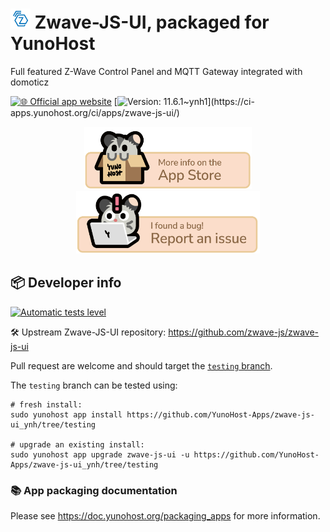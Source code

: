 <!--
N.B.: This README was automatically generated by <https://github.com/YunoHost/apps_tools/blob/main/readme_generator>
It shall NOT be edited by hand.
-->

<h1>
  <img src="https://raw.githubusercontent.com/YunoHost/apps/main/logos/zwave-js-ui.png" width="32px" alt="Logo of Zwave-JS-UI">
  Zwave-JS-UI, packaged for YunoHost
</h1>

Full featured Z-Wave Control Panel and MQTT Gateway integrated with domoticz

[![🌐 Official app website](https://img.shields.io/badge/Official_app_website-darkgreen?style=for-the-badge)](https://zwave-js.github.io/zwave-js-ui/#/)
[![Version: 11.6.1~ynh1](https://img.shields.io/badge/Version-11.6.1~ynh1-rgb(18,138,11)?style=for-the-badge)](https://ci-apps.yunohost.org/ci/apps/zwave-js-ui/)

<div align="center">
<a href="https://apps.yunohost.org/app/zwave-js-ui"><img height="100px" src="https://github.com/YunoHost/yunohost-artwork/raw/refs/heads/main/badges/neopossum-badges/badge_more_info_on_the_appstore.svg"/></a>
<a href="https://github.com/YunoHost-Apps/zwave-js-ui_ynh/issues"><img height="100px" src="https://github.com/YunoHost/yunohost-artwork/raw/refs/heads/main/badges/neopossum-badges/badge_report_an_issue.svg"/></a>
</div>

## 📦 Developer info

[![Automatic tests level](https://apps.yunohost.org/badge/cilevel/zwave-js-ui)](https://ci-apps.yunohost.org/ci/apps/zwave-js-ui/)

🛠️ Upstream Zwave-JS-UI repository: <https://github.com/zwave-js/zwave-js-ui>

Pull request are welcome and should target the [`testing` branch](https://github.com/YunoHost-Apps/zwave-js-ui_ynh/tree/testing).

The `testing` branch can be tested using:
```
# fresh install:
sudo yunohost app install https://github.com/YunoHost-Apps/zwave-js-ui_ynh/tree/testing

# upgrade an existing install:
sudo yunohost app upgrade zwave-js-ui -u https://github.com/YunoHost-Apps/zwave-js-ui_ynh/tree/testing
```

### 📚 App packaging documentation

Please see <https://doc.yunohost.org/packaging_apps> for more information.